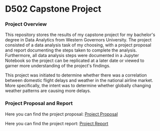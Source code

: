 # D502 Capstone Project


### Project Overview
This repository stores the results of my capstone project for my bachelor's degree in Data Analytics from Western Governors University. The project consisted of a data analysis task of my choosing, with a project proposal and report documenting the steps taken to complete the analysis. Furthermore, all data analysis steps were documented in a Jupyter Notebook so the project can be replicated at a later date or viewed to garner more understanding of the project's findings.

This project was initiated to determine whether there was a correlation between domestic flight delays and weather in the national airline market. More specifically, the intent was to determine whether globally changing weather patterns are causing more delays.

### Project Proposal and Report

Here you can find the project proposal: [Project Proposal](D502_Project_Proposal.pdf)

Here you can find the project report: [Project Report](D502_Project_Report)
